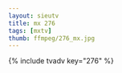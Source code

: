 ```yaml
--- 
layout: sieutv
title: mx 276
tags: [mxtv]
thumb: ffmpeg/276_mx.jpg
---
```

{% include tvadv key="276" %} 
